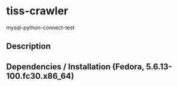 # tiss-crawler
 mysql-python-connect-test

## Description

## Dependencies / Installation (Fedora, 5.6.13-100.fc30.x86_64)


